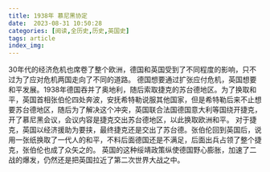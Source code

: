 ```yaml
---
title: 1938年 慕尼黑协定
date:  2023-08-31 10:50:28
categories: [阅读,全历史,历史,英国史]
tags: article
index_img: 
---
```


30年代的经济危机也席卷了整个欧洲，德国和英国受到了不同程度的影响，只不过为了应对危机两国走向了不同的道路。
德国想要通过扩张应付危机，英国想要和平发展。1938年德国吞并了奥地利，随后索取捷克的苏台德地区。为了换取和平，英国首相张伯伦四处奔波，安抚希特勒说服其他国家，但是希特勒后来不止想要苏台德地区，随后为了解决这个冲突，英国联合法国德国意大利等国绕开捷克，开了慕尼黑会议，会议内容是捷克交出苏台德地区，以此换取欧洲和平。
对于捷克，英国以经济援助为要挟，最终捷克还是交出了苏台德。张伯伦回到英国后，说用一张纸换取了一代人的和平，不料后面德国还是不满足，后面出兵占领了整个捷克，张伯伦也成了众矢之的。
英国的这种绥靖政策纵使德国野心膨胀，加速了二战的爆发，仍然还是把英国拉近了第二次世界大战之中。

